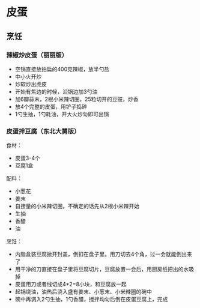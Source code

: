 # 皮蛋

## 烹饪

### 辣椒炒皮蛋（丽丽版）

- 空锅直接放拍扁的400克辣椒，放半勺盐
- 中小火开炒
- 炒软炒出虎皮
- 开始有焦边的时候，沿锅边加3勺油
- 加6瓣蒜末，2根小米辣切圈，25粒切开的豆豉，炒香
- 放4个完整的皮蛋，用铲子捣碎
- 1勺生抽，1勺耗油，开大火炒匀即可出锅

### 皮蛋拌豆腐（东北大舅版）

食材：
- 皮蛋3-4个
- 豆腐1盒

配料：
- 小葱花
- 姜末
- 自接量的小米辣切圈，不确定的话先从2根小米辣开始
- 生抽
- 香醋
- 油

烹饪：
- 内脂盒装豆腐掀开封盖，倒扣在盘子里。用刀切去4个角，过一会就能倒出来了
- 用干净的刀直接在盘子里将豆腐切片，豆腐放置一会后，用厨房纸把出的水吸掉
- 皮蛋用刀或者线切成4*2=8小块，和豆腐放一起
- 起锅烧油，油热后浇入盛有姜末、小葱末、小米辣圈的碗中
- 碗中再调入2勺生抽，1勺香醋，搅拌均匀后倒在皮蛋豆腐上，完成
